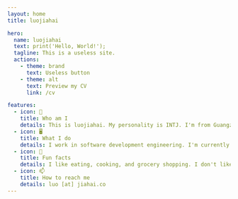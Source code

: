 ```yaml
---
layout: home
title: luojiahai

hero:
  name: luojiahai
  text: print('Hello, World!');
  tagline: This is a useless site.
  actions:
    - theme: brand
      text: Useless button
    - theme: alt
      text: Preview my CV
      link: /cv

features:
  - icon: 🤔
    title: Who am I
    details: This is luojiahai. My personality is INTJ. I'm from Guangzhou, China.
  - icon: 🖥️
    title: What I do
    details: I work in software development engineering. I'm currently working hard for a living.
  - icon: 🍚
    title: Fun facts
    details: I like eating, cooking, and grocery shopping. I don't like sports.
  - icon: 📫
    title: How to reach me
    details: luo [at] jiahai.co
---
```


